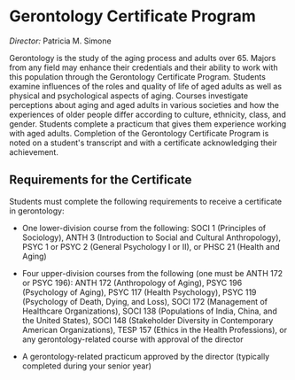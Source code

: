 Gerontology Certificate Program
===============================

*Director:* Patricia M. Simone

Gerontology is the study of the aging process and adults over 65. Majors from any field may enhance their credentials and their ability to work with this population through the Gerontology Certificate Program. Students examine influences of the roles and quality of life of aged adults as well as physical and psychological aspects of aging. Courses investigate perceptions about aging and aged adults in various societies and how the experiences of older people differ according to culture, ethnicity, class, and gender. Students complete a practicum that gives them experience working with aged adults. Completion of the Gerontology Certificate Program is noted on a student's transcript and with a certificate acknowledging their achievement.

Requirements for the Certificate
--------------------------------

Students must complete the following requirements to receive a certificate in gerontology:

-   One lower-division course from the following: SOCI 1 (Principles of Sociology), ANTH 3 (Introduction to Social and Cultural Anthropology), PSYC 1 or PSYC 2 (General Psychology I or II), or PHSC 21 (Health and Aging)

-   Four upper-division courses from the following (one must be ANTH 172 or PSYC 196): ANTH 172 (Anthropology of Aging), PSYC 196 (Psychology of Aging), PSYC 117 (Health Psychology), PSYC 119 (Psychology of Death, Dying, and Loss), SOCI 172 (Management of Healthcare Organizations), SOCI 138 (Populations of India, China, and the United States), SOCI 148 (Stakeholder Diversity in Contemporary American Organizations), TESP 157 (Ethics in the Health Professions), or any gerontology-related course with approval of the director

-   A gerontology-related practicum approved by the director (typically completed during your senior year)
